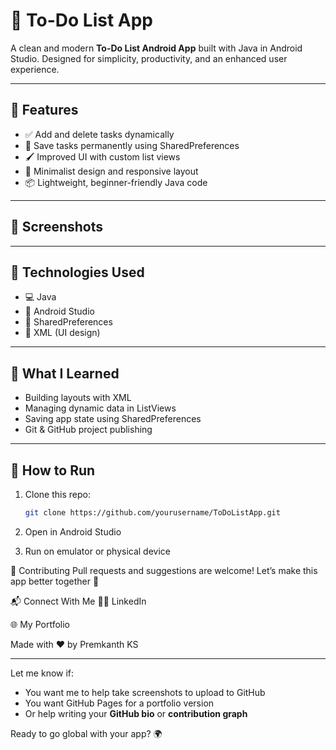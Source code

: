 # 📝 To-Do List App

A clean and modern **To-Do List Android App** built with Java in Android Studio. Designed for simplicity, productivity, and an enhanced user experience.

---

## 📱 Features

- ✅ Add and delete tasks dynamically
- 💾 Save tasks permanently using SharedPreferences
- 🖌️ Improved UI with custom list views
- 🎯 Minimalist design and responsive layout
- 📦 Lightweight, beginner-friendly Java code

---

## 📸 Screenshots

> 

---

## 🚀 Technologies Used

- 💻 Java
- 📱 Android Studio
- 🧠 SharedPreferences
- 🎨 XML (UI design)

---

## 🧠 What I Learned

- Building layouts with XML
- Managing dynamic data in ListViews
- Saving app state using SharedPreferences
- Git & GitHub project publishing

---

## 🔧 How to Run

1. Clone this repo:
   ```bash
   git clone https://github.com/yourusername/ToDoListApp.git
2. Open in Android Studio

3. Run on emulator or physical device

🤝 Contributing
Pull requests and suggestions are welcome!
Let’s make this app better together 🚀

📬 Connect With Me
👨‍💻 LinkedIn

🌐 My Portfolio

Made with ❤️ by Premkanth KS

---

Let me know if:
- You want me to help take screenshots to upload to GitHub
- You want GitHub Pages for a portfolio version
- Or help writing your **GitHub bio** or **contribution graph**

Ready to go global with your app? 🌍
